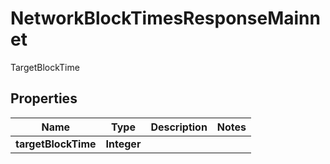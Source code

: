 

# NetworkBlockTimesResponseMainnet

TargetBlockTime

## Properties

Name | Type | Description | Notes
------------ | ------------- | ------------- | -------------
**targetBlockTime** | **Integer** |  | 



